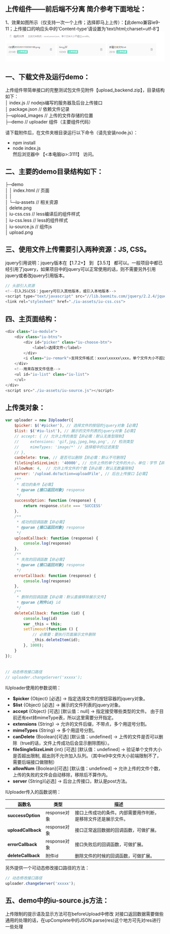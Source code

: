 ## 上传组件——前后端不分离 简介参考下面地址：
1、效果如图所示（仅支持一次一个上传；选择即马上上传）：【此demo兼容ie9-11；上传接口的响应头中的'Content-type'请设置为'text/html;charset=utf-8'】  
![Image text](https://github.com/LanlanXu/upload_backend/blob/main/img.png)  

## 一、下载文件及运行demo：
上传组件带简单接口的完整测试包文件见附件【upload_backend.zip】，目录结构如下：  
│ index.js     // nodejs编写的服务器及后台上传接口  
│ package.json     // 依赖文件记录  
├─upload_images    // 上传的文件存储的位置  
├─demo     // uploader 组件（主要组件代码）  

请下载附件后，在文件夹根目录运行以下命令（请先安装node.js）：  
- npm install  
- node index.js  
然后浏览器中    【<本电脑ip>:3111】   访问。

## 二、主要的demo目录结构如下：
├─demo  
│ │ index.html     // 页面  
│ │  
│ └─iu-assets     // 相关资源  
│ delete.png  
│ iu-css.css     // less编译后的组件样式  
│ iu-css.less     // less的组件样式  
│ iu-source.js      // 组件js  
│ upload.png  

## 三、使用文件上传需要引入两种资源：JS, CSS。
jquery引用说明：jquery版本在【1.7.2+】  到 【3.5.1】 都可以。一般项目中都已经引用了jquery，如果项目中的jquery可以正常使用的话，则不需要另外引用jquery或者改jquery引用版本。
``` javascript
// 头部引入资源
<!--引入JS&CSS：jquery可引入其他版本，或引入本地版本-->
<script type="text/javascript" src="//lib.baomitu.com/jquery/2.2.4/jquery.min.js"></script>
<link rel="stylesheet" href="./iu-assets/iu-css.css">
```

## 四、主页面结构：
``` javascript
<div class="iu-module">
    <div class="iu-btns">
        <div id="picker" class="iu-choose-btn">
            <label>选择文件</label>
        </div>
        <i class="iu-remark">支持文件格式：xxxx\xxxxx\xxx，单个文件大小不超过xxxxkb。</i>
    </div>
    <!--用来存放文件信息-->
    <ul id="iu-list" class="iu-list">
    </ul>
</div>
<script src="./iu-assets/iu-source.js"></script>
```
## 上传类对象：
``` javascript
var uploader = new IUploader({
    $picker: $('#picker'), // 选择文件的按钮的jquery对象【必需】
    $list: $('#iu-list'), // 展示的文件列表的jquery对象【必需】
    // accept: { // 允许上传的类型【非必需：默认无类型限制】
    //     extensions: 'gif,jpg,jpeg,bmp,png', // 检测类型
    //     mimeTypes: 'image/*' // 选择框中的过滤类型
    // },
    canDelete: true, // 是否可以删除【非必需：默认不可删除】
    fileSingleSizeLimit: '40000', // 允许上传的单个文件的大小，单位：字节【非必需：默认无大小限制】
    allowNum: 4,  // 允许上传文件的个数【非必需：默认无数量限制】
    server: '/upload.do?action=uploadFile', // 后台上传接口【必需】
    /**
     * 成功的条件【必需】
     * @param {接口返回对象} response
     */
    successOption: function (response) {
        return response.state === 'SUCCESS'
    },
    /**
     * 成功的回调函数【非必需】
     * @param {接口返回对象} response
     */
    uploadCallback: function (response) {
        console.log(response)
    },
    /**
     * 失败的回调函数【非必需】
     * @param {接口返回对象} response
     */
    errorCallback: function (response) {
        console.log(response)
    },
    /**
     * 删除的回调函数【非必需：默认直接移除展示文件】
     * @param {附件id} id
     */
    deleteCallback: function (id) {
        console.log(id)
        var _this = this;
        setTimeout(function () {
            // 必需要：要执行页面展示文件删除
            _this.deleteItem(id);
        }, 1000);
    }
});
 
 
// 动态修改接口路径
// uploader.changeServer('xxxxx');
```

IUploader使用的参数说明：  
- **$picker**  {Object} [必选]  →  指定选择文件的按钮容器的jquery对象。  
- **$list**  {Object} [必选]   → 展示的文件列表的jquery对象。  
- **accept**  {Object} [可选] [默认值：null]  →  指定接受哪些类型的文件。 由于目前还有ext转mimeType表，所以这里需要分开指定。  
- **extensions** {String}  →  允许的文件后缀，不带点，多个用逗号分割。  
- **mimeTypes** {String}  →  多个用逗号分割。  
- **canDelete**  {Boolean}[可选] [默认值：undefined]  →  上传的文件是否可以删除（true的话，文件上传成功后会显示删除图标）。  
- **fileSingleSizeLimit**   {int} [可选] [默认值：undefined]  →  验证单个文件大小是否超出限制, 超出则不允许加入队列。（其中ie9中文件大小前端限制不了，需要后端接口做限制）  
- **allowNum**  {Boolean}[可选] [默认值：undefined]  →  允许上传的文件个数，上传的失败的文件会自动移除，移除后不算作内。  
- **server**  {String}[必选]   →  后台上传接口，默认是post方法。  


IUploader传入的函数说明：  

 函数名 | 类型 | 描述  
 ---- | ----- | ------  
**successOption**|response对象|接口上传成功的条件。内部需要用作判断，是移除文件还是展示文件。
**uploadCallback**|response对象|接口正常返回数据的回调函数，可做扩展。  
**errorCallback**|response对象 | 接口失败后的回调函数，可做扩展。  
**deleteCallback**	|附件id | 删除文件的时候的回调函数，可做扩展。  

另外提供一个可动态修改接口路径的方法：
``` javascript
// 动态修改接口路径
uploader.changeServer('xxxxx');
```

## 五、demo中的iu-source.js方法：
上传限制的提示语及显示方法可在beforeUpload中修改
对接口返回数据需要做些通用的处理的话，在upComplete中的JSON.parse(res)这个地方可先对res进行一些处理
